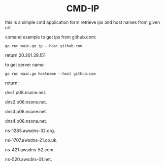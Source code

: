 <center><h1>CMD-IP</h1></center>

this is a simple cmd application form retrieve ips and host names from given url

comand example to get ips from github.com:

```
go run main.go ip --host github.com
```
return 
20.201.28.151

to get server name:
```
go run main.go hostname --host github.com
```
return:

dns1.p08.nsone.net.

dns2.p08.nsone.net.

dns3.p08.nsone.net.

dns4.p08.nsone.net.

ns-1283.awsdns-32.org.

ns-1707.awsdns-21.co.uk.

ns-421.awsdns-52.com.

ns-520.awsdns-01.net.
